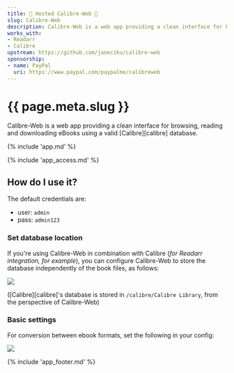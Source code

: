 ```yaml
---
title: 🧝 Hosted Calibre-Web 🦸
slug: Calibre-Web
description: Calibre-Web is a web app providing a clean interface for browsing, reading and downloading eBooks using a valid Calibre database.
works_with:
- Readarr
- Calibre
upstream: https://github.com/janeczku/calibre-web
sponsorship: 
- name: PayPal
  uri: https://www.paypal.com/paypalme/calibreweb
---
```


# {{ page.meta.slug }}

Calibre-Web is a web app providing a clean interface for browsing, reading and downloading eBooks using a valid [Calibre][calibre] database.

{% include 'app.md' %}

{% include 'app_access.md' %}

## How do I use it?

The default credentials are:

* user: `admin`
* pass: `admin123`

### Set database location

If you're using Calibre-Web in combination with Calibre (*for Readarr integration, for example*), you can configure Calibre-Web to store the database independently of the book files, as follows:

![](/images/calibre-web-database-configuration.png)

([Calibre][calibre]'s database is stored in `/calibre/Calibre Library`, from the perspective of Calibre-Web)

### Basic settings

For conversion between ebook formats, set the following in your config:

![](/images/calibre-web-basic-configuration.png)


{% include 'app_footer.md' %}